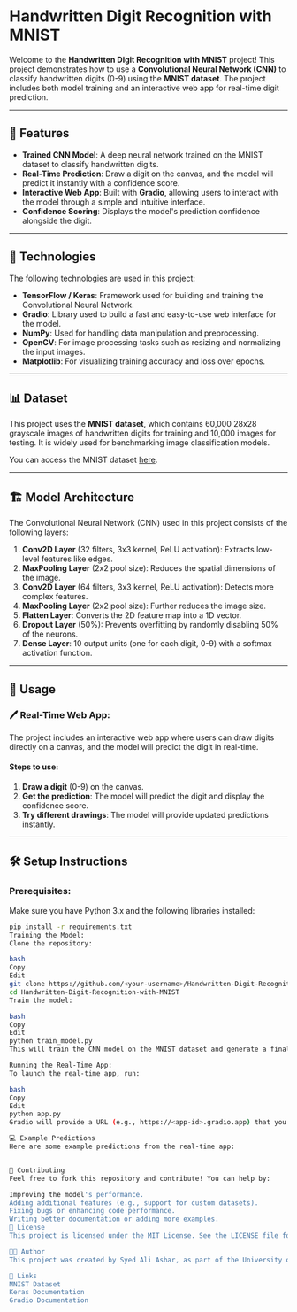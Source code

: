 # Handwritten Digit Recognition with MNIST

Welcome to the **Handwritten Digit Recognition with MNIST** project! This project demonstrates how to use a **Convolutional Neural Network (CNN)** to classify handwritten digits (0-9) using the **MNIST dataset**. The project includes both model training and an interactive web app for real-time digit prediction.

---

## 🚀 Features

- **Trained CNN Model**: A deep neural network trained on the MNIST dataset to classify handwritten digits.
- **Real-Time Prediction**: Draw a digit on the canvas, and the model will predict it instantly with a confidence score.
- **Interactive Web App**: Built with **Gradio**, allowing users to interact with the model through a simple and intuitive interface.
- **Confidence Scoring**: Displays the model's prediction confidence alongside the digit.

---

## 🧠 Technologies

The following technologies are used in this project:

- **TensorFlow / Keras**: Framework used for building and training the Convolutional Neural Network.
- **Gradio**: Library used to build a fast and easy-to-use web interface for the model.
- **NumPy**: Used for handling data manipulation and preprocessing.
- **OpenCV**: For image processing tasks such as resizing and normalizing the input images.
- **Matplotlib**: For visualizing training accuracy and loss over epochs.

---

## 📊 Dataset

This project uses the **MNIST dataset**, which contains 60,000 28x28 grayscale images of handwritten digits for training and 10,000 images for testing. It is widely used for benchmarking image classification models.

You can access the MNIST dataset [here](http://yann.lecun.com/exdb/mnist/).

---

## 🏗️ Model Architecture

The Convolutional Neural Network (CNN) used in this project consists of the following layers:

1. **Conv2D Layer** (32 filters, 3x3 kernel, ReLU activation): Extracts low-level features like edges.
2. **MaxPooling Layer** (2x2 pool size): Reduces the spatial dimensions of the image.
3. **Conv2D Layer** (64 filters, 3x3 kernel, ReLU activation): Detects more complex features.
4. **MaxPooling Layer** (2x2 pool size): Further reduces the image size.
5. **Flatten Layer**: Converts the 2D feature map into a 1D vector.
6. **Dropout Layer** (50%): Prevents overfitting by randomly disabling 50% of the neurons.
7. **Dense Layer**: 10 output units (one for each digit, 0-9) with a softmax activation function.

---

## 🚀 Usage

### 🖊️ Real-Time Web App:

The project includes an interactive web app where users can draw digits directly on a canvas, and the model will predict the digit in real-time.

#### Steps to use:
1. **Draw a digit** (0-9) on the canvas.
2. **Get the prediction**: The model will predict the digit and display the confidence score.
3. **Try different drawings**: The model will provide updated predictions instantly.

---

## 🛠️ Setup Instructions

### Prerequisites:
Make sure you have Python 3.x and the following libraries installed:

```bash
pip install -r requirements.txt
Training the Model:
Clone the repository:

bash
Copy
Edit
git clone https://github.com/<your-username>/Handwritten-Digit-Recognition-with-MNIST.git
cd Handwritten-Digit-Recognition-with-MNIST
Train the model:

bash
Copy
Edit
python train_model.py
This will train the CNN model on the MNIST dataset and generate a final_model.keras file.

Running the Real-Time App:
To launch the real-time app, run:

bash
Copy
Edit
python app.py
Gradio will provide a URL (e.g., https://<app-id>.gradio.app) that you can open in your browser to start drawing and predicting digits.

💻 Example Predictions
Here are some example predictions from the real-time app:


🌟 Contributing
Feel free to fork this repository and contribute! You can help by:

Improving the model's performance.
Adding additional features (e.g., support for custom datasets).
Fixing bugs or enhancing code performance.
Writing better documentation or adding more examples.
📜 License
This project is licensed under the MIT License. See the LICENSE file for details.

👨‍💻 Author
This project was created by Syed Ali Ashar, as part of the University of Management and Technology (UMT) coursework.

🔗 Links
MNIST Dataset
Keras Documentation
Gradio Documentation
